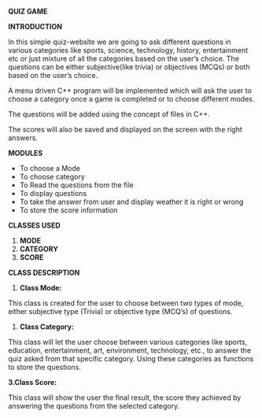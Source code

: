 
**QUIZ GAME**

**INTRODUCTION**

In this simple quiz-website we are going to ask different questions in various categories like sports, science, technology, history, entertainment etc or just mixture of all the categories based on the user’s choice. The questions can be either subjective(like trivia) or objectives (MCQs) or both based on the user’s choice.

A menu driven C++ program will be implemented which will ask the user to choose a category once a game is completed or to choose different modes.

The questions will be added using the concept of files in C++.

The scores will also be saved and displayed on the screen with the right answers.

**MODULES**

- To choose a Mode
- To choose category
- To Read the questions from the file
- To display questions
- To take the answer from user and display weather it is right or wrong
- To store the score information

**CLASSES USED**

1. **MODE**
2. **CATEGORY**
3. **SCORE**

**CLASS DESCRIPTION**

1. **Class Mode:**

This class is created for the user to choose between two types of mode, either subjective type (Trivia) or objective type (MCQ’s) of questions.

1. **Class Category:**

This class will let the user choose between various categories like sports, education, entertainment, art, environment, technology, etc., to answer the quiz asked from that specific category. Using these categories as functions to store the questions.

**3.Class Score:**

This class will show the user the final result, the score they achieved by answering the questions from the selected category.
